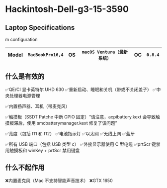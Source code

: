 # Hackintosh-Dell-g3-15-3590<br>

## Laptop Specifications
m configuration

Model | `MacBookPro16,4` | OS | `macOS Ventura（最新系统）` | OC | `0.8.4`
---|---|---|---|---|---



##  什么是有效的
✅QE/CI 显卡英特尔 UHD 630
✅重新启动、睡眠和关机（带或不关闭盖子）
✅中央处理器电源管理

✅内置扬声器、耳机（带麦克风）

✅触摸板（SSDT Patche 中断 GPIO 固定）“请注意，acpibattery.kext 会导致触摸板滞后，使用 smcbatterymanager.kext 修复了该问题”

✅亮度（包括 f11 和 f12）
✅电池指示灯
✅以太网
✅无线上网
✅蓝牙

✅所有 USB 端口（包括 USB 类型 c）
✅外接显示器使用 C 型电缆
✅prtScr 键禁用触摸板和 winKey + prtScr 禁用键盘

##  什么不起作用
❌内置麦克风（Mac 不支持智能声音技术）
❌GTX 1650
